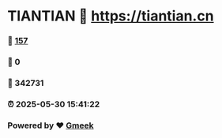 # TIANTIAN :link: https://tiantian.cn 
### :page_facing_up: [157](https://tiantian.cn/tag.html) 
### :speech_balloon: 0 
### :hibiscus: 342731 
### :alarm_clock: 2025-05-30 15:41:22 
### Powered by :heart: [Gmeek](https://github.com/Meekdai/Gmeek)
